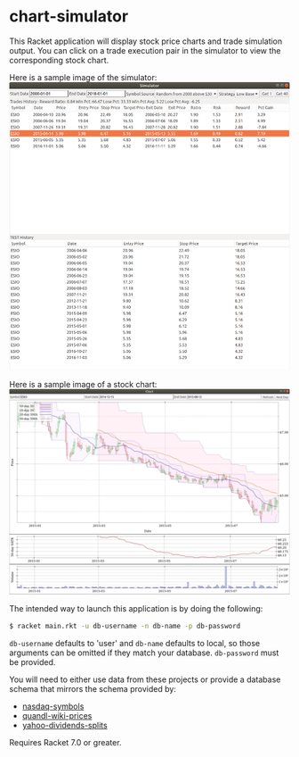 # chart-simulator

This Racket application will display stock price charts and trade simulation output. 
You can click on a trade execution pair in the simulator to view the corresponding stock chart.

Here is a sample image of the simulator:
![Simulator](image/simulator.png)

Here is a sample image of a stock chart:
![Chart](image/chart.png)

The intended way to launch this application is by doing the following:

```bash
$ racket main.rkt -u db-username -n db-name -p db-password
```

`db-username` defaults to 'user' and `db-name` defaults to local, so those arguments can be omitted if they match your database.
`db-password` must be provided.

You will need to either use data from these projects or provide a database schema that mirrors the schema provided by:
* [nasdaq-symbols](https://github.com/evdubs/nasdaq-symbols)
* [quandl-wiki-prices](https://github.com/evdubs/quandl-wiki-prices)
* [yahoo-dividends-splits](https://github.com/evdubs/yahoo-dividends-splits)

Requires Racket 7.0 or greater.
